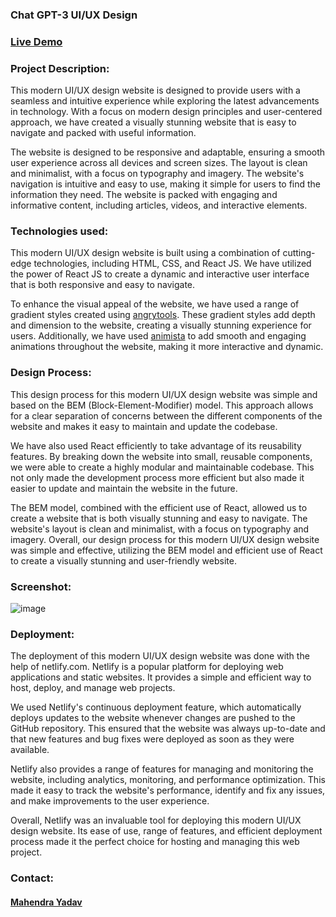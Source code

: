 ### **Chat GPT-3 UI/UX Design**


### **[Live Demo](https://chatgpt3-uiux-design.netlify.app/)**


### **Project Description:** 
This modern UI/UX design website is designed to provide users with a seamless and intuitive experience while exploring the latest advancements in technology. With a focus on modern design principles and user-centered approach, we have created a visually stunning website that is easy to navigate and packed with useful information.

The website is designed to be responsive and adaptable, ensuring a smooth user experience across all devices and screen sizes. The layout is clean and minimalist, with a focus on typography and imagery. The website's navigation is intuitive and easy to use, making it simple for users to find the information they need. The website is packed with engaging and informative content, including articles, videos, and interactive elements.

### **Technologies used:**
This modern UI/UX design website is built using a combination of cutting-edge technologies, including HTML, CSS, and React JS. We have utilized the power of React JS to create a dynamic and interactive user interface that is both responsive and easy to navigate.

To enhance the visual appeal of the website, we have used a range of gradient styles created using [angrytools](https://angrytools.com/gradient/). These gradient styles add depth and dimension to the website, creating a visually stunning experience for users. Additionally, we have used [animista](https://animista.net/) to add smooth and engaging animations throughout the website, making it more interactive and dynamic.

### **Design Process:**
This design process for this modern UI/UX design website was simple and based on the BEM (Block-Element-Modifier) model. This approach allows for a clear separation of concerns between the different components of the website and makes it easy to maintain and update the codebase.

We have also used React efficiently to take advantage of its reusability features. By breaking down the website into small, reusable components, we were able to create a highly modular and maintainable codebase. This not only made the development process more efficient but also made it easier to update and maintain the website in the future.

The BEM model, combined with the efficient use of React, allowed us to create a website that is both visually stunning and easy to navigate. The website's layout is clean and minimalist, with a focus on typography and imagery. Overall, our design process for this modern UI/UX design website was simple and effective, utilizing the BEM model and efficient use of React to create a visually stunning and user-friendly website.

### **Screenshot:**

![image](https://user-images.githubusercontent.com/101736812/214547205-cc7d89ff-cd99-4500-ac49-e394072c2fd7.png)

### **Deployment:**
The deployment of this modern UI/UX design website was done with the help of netlify.com. Netlify is a popular platform for deploying web applications and static websites. It provides a simple and efficient way to host, deploy, and manage web projects.

We used Netlify's continuous deployment feature, which automatically deploys updates to the website whenever changes are pushed to the GitHub repository. This ensured that the website was always up-to-date and that new features and bug fixes were deployed as soon as they were available.

Netlify also provides a range of features for managing and monitoring the website, including analytics, monitoring, and performance optimization. This made it easy to track the website's performance, identify and fix any issues, and make improvements to the user experience.

Overall, Netlify was an invaluable tool for deploying this modern UI/UX design website. Its ease of use, range of features, and efficient deployment process made it the perfect choice for hosting and managing this web project.

### **Contact:**
#### [Mahendra Yadav](https://mahendra-yadav.netlify.app/)
